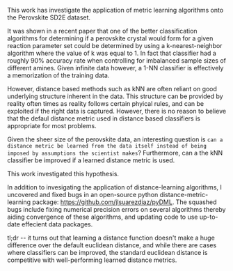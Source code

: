 This work has investigate the application of metric learning algorithms onto the Perovskite SD2E dataset. 

It was shown in a recent paper that one of the better classification algorithms for determining if a perovskite crystal would form for a given reaction parameter set could be determined by using a k-nearest-neighbor algorithm where the value of k was equal to 1. In fact that classifier had a roughly 90% accuracy rate when controlling for imbalanced sample sizes of different amines. Given infinite data however, a 1-NN classifier is effectively a memorization of the training data. 

However, distance based methods such as kNN are often reliant on good underlying structure inherent in the data. This structure can be provided by reality often times as reality follows certain phyical rules, and can be exploited if the right data is captured. However, there is no reason to believe that the defaul distance metric used in distance based classifiers is appropriate for most problems. 

Given the sheer size of the perovskite data, an interesting question is `can a distance metric be learned from the data itself instead of being imposed by assumptions the scientist makes`? Furthermore, can a the kNN classifier be improved if a learned distance metric is used. 

This work investigated this hypothesis. 

In addition to invesigating the application of distance-learning algorithms, I uncovered and fixed bugs in an open-source python distance-metric-learning package: https://github.com/jlsuarezdiaz/pyDML. The squashed bugs include fixing numerical precision errors on several algorithms thereby aiding convergence of these algorithms, and updating code to use up-to-date effecient data packages. 

tl;dr -- it turns out that learning a distance function doesn't make a huge difference over the default euclidean distance, and while there are cases where classifiers can be improved, the standard euclidean distance is competitive with well-performing learned distance metrics. 

